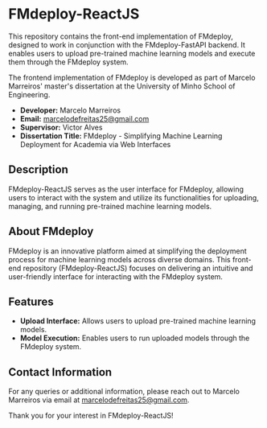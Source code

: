 # FMdeploy-ReactJS

This repository contains the front-end implementation of FMdeploy, designed to work in conjunction with the FMdeploy-FastAPI backend. It enables users to upload pre-trained machine learning models and execute them through the FMdeploy system.

The frontend implementation of FMdeploy is developed as part of Marcelo Marreiros' master's dissertation at the University of Minho School of Engineering.

- **Developer:** Marcelo Marreiros
- **Email:** marcelodefreitas25@gmail.com
- **Supervisor:** Victor Alves
- **Dissertation Title:** FMdeploy - Simplifying Machine Learning Deployment for Academia via Web Interfaces

## Description

FMdeploy-ReactJS serves as the user interface for FMdeploy, allowing users to interact with the system and utilize its functionalities for uploading, managing, and running pre-trained machine learning models.

## About FMdeploy

FMdeploy is an innovative platform aimed at simplifying the deployment process for machine learning models across diverse domains. This front-end repository (FMdeploy-ReactJS) focuses on delivering an intuitive and user-friendly interface for interacting with the FMdeploy system.

## Features

- **Upload Interface:** Allows users to upload pre-trained machine learning models.
- **Model Execution:** Enables users to run uploaded models through the FMdeploy system.

## Contact Information

For any queries or additional information, please reach out to Marcelo Marreiros via email at marcelodefreitas25@gmail.com.

Thank you for your interest in FMdeploy-ReactJS!
